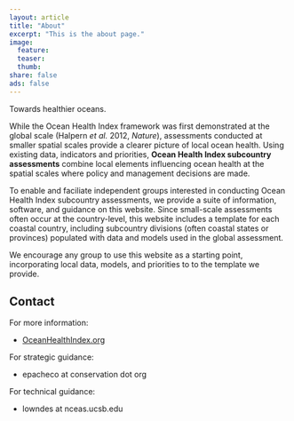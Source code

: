 ```yaml
---
layout: article
title: "About"
excerpt: "This is the about page."
image:
  feature:
  teaser:
  thumb:
share: false
ads: false
---
```


Towards healthier oceans.

While the Ocean Health Index framework was first demonstrated at the global scale (Halpern _et al._ 2012, _Nature_), assessments conducted at smaller spatial scales provide a clearer picture of local ocean health. Using existing data, indicators and priorities, **Ocean Health Index <i class="fa fa-search-plus"></i> subcountry assessments** combine local elements influencing ocean health at the spatial scales where policy and management decisions are made.  

To enable and faciliate independent groups interested in conducting Ocean Health Index <i class="fa fa-search-plus"></i> subcountry assessments, we provide a suite of information, software, and guidance on this website. Since small-scale assessments often occur at the country-level, this website includes a template for each coastal country, including subcountry divisions (often coastal states or provinces) populated with data and models used in the global assessment.  

We encourage any group to use this website as a starting point, incorporating local data, models, and priorities to to the template we provide.


## Contact

For more information:  

- [OceanHealthIndex.org](http://www.oceanhealthindex.org)  

For strategic guidance:

- epacheco at conservation dot org  

For technical guidance:

- lowndes at nceas.ucsb.edu
